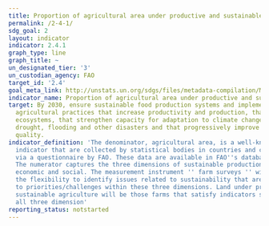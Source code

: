 ```yaml
---
title: Proportion of agricultural area under productive and sustainable agriculture
permalink: /2-4-1/
sdg_goal: 2
layout: indicator
indicator: 2.4.1
graph_type: line
graph_title: ~
un_designated_tier: '3'
un_custodian_agency: FAO
target_id: '2.4'
goal_meta_link: http://unstats.un.org/sdgs/files/metadata-compilation/Metadata-Goal-2.pdf
indicator_name: Proportion of agricultural area under productive and sustainable agriculture
target: By 2030, ensure sustainable food production systems and implement resilient
  agricultural practices that increase productivity and production, that help maintain
  ecosystems, that strengthen capacity for adaptation to climate change, extreme weather,
  drought, flooding and other disasters and that progressively improve land and soil
  quality.
indicator_definition: 'The denominator, agricultural area, is a well-known and established
  indicator that are collected by statistical bodies in countries and compiled internationally
  via a questionnaire by FAO. These data are available in FAO''s database FAOSTAT.
  The numerator captures the three dimensions of sustainable production: environmental,
  economic and social. The measurement instrument '' farm surveys '' will give countries
  the flexibility to identify issues related to sustainability that are most relevant
  to priorities/challenges within these three dimensions. Land under productive and
  sustainable agriculture will be those farms that satisfy indicators selected across
  all three dimension'
reporting_status: notstarted
---
```

